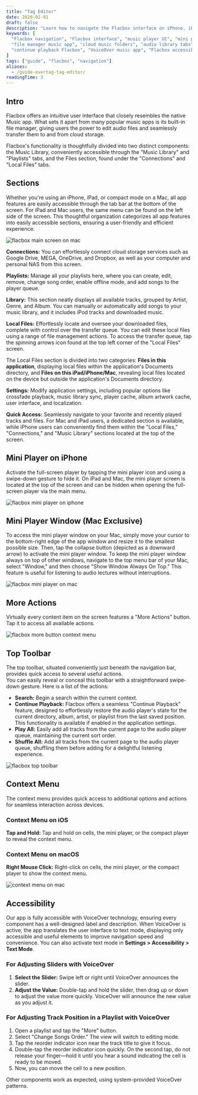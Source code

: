 ```yaml
---
title: "Tag Editor"
date: 2020-02-01
draft: false
description: "Learn how to navigate the Flacbox interface on iPhone, iPad, and Mac. This guide covers Music Library, Local Files, Playlists, Settings, the mini player, top toolbar, and VoiceOver accessibility features."
keywords: [
  "Flacbox navigation", "Flacbox interface", "music player UI", "mini player iOS Mac",
  "file manager music app", "cloud music folders", "audio library tabs", 
  "continue playback Flacbox", "VoiceOver music app", "Flacbox accessibility"
]
tags: ["guide", "flacbox", "navigation"]
aliases:
  - /guide-evertag-tag-editor/
readingTime: 3
---
```


## Intro

Flacbox offers an intuitive user interface that closely resembles the native Music app. What sets it apart from many popular music apps is its built-in file manager, giving users the power to edit audio files and seamlessly transfer them to and from cloud storage.

Flacbox's functionality is thoughtfully divided into two distinct components: the Music Library, conveniently accessible through the "Music Library" and "Playlists" tabs, and the Files section, found under the "Connections" and "Local Files" tabs.

## Sections

Whether you're using an iPhone, iPad, or compact mode on a Mac, all app features are easily accessible through the tab bar at the bottom of the screen. For iPad and Mac users, the same menu can be found on the left side of the screen. This thoughtful organization categorizes all app features into easily accessible sections, ensuring a user-friendly and efficient experience.

![flacbox main screen on mac](21260c_1df3c22f20c64d13a7fc4de8052799b0~mv2.png)

**Connections:** You can effortlessly connect cloud storage services such as Google Drive, MEGA, OneDrive, and Dropbox, as well as your computer and personal NAS from this screen.

**Playlists:** Manage all your playlists here, where you can create, edit, remove, change song order, enable offline mode, and add songs to the player queue.

**Library:** This section neatly displays all available tracks, grouped by Artist, Genre, and Album. You can manually or automatically add songs to your music library, and it includes iPod tracks and downloaded music.

**Local Files:** Effortlessly locate and oversee your downloaded files, complete with control over the transfer queue. You can edit these local files using a range of file management actions. To access the transfer queue, tap the spinning arrows icon found at the top left corner of the "Local Files" screen.

The Local Files section is divided into two categories: **Files in this application**, displaying local files within the application's Documents directory, and **Files on this iPad/iPhone/Mac**, revealing local files located on the device but outside the application's Documents directory.

**Settings:** Modify application settings, including popular options like crossfade playback, music library sync, player cache, album artwork cache, user interface, and localization.

**Quick Access:** Seamlessly navigate to your favorite and recently played tracks and files. For Mac and iPad users, a dedicated section is available, while iPhone users can conveniently find them within the "Local Files," "Connections," and "Music Library" sections located at the top of the screen.

## Mini Player on iPhone

Activate the full-screen player by tapping the mini player icon and using a swipe-down gesture to hide it. On iPad and Mac, the mini player screen is located at the top of the screen and can be hidden when opening the full-screen player via the main menu.

![flacbox mini player on iphone](21260c_cb4ce9f954e246a09648bcf570a135ab~mv2.jpeg)

## Mini Player Window (Mac Exclusive)

To access the mini player window on your Mac, simply move your cursor to the bottom-right edge of the app window and resize it to the smallest possible size. Then, tap the collapse button (depicted as a downward arrow) to activate the mini player window. To keep the mini player window always on top of other windows, navigate to the top menu bar of your Mac, select "Window," and then choose "Show Window Always On Top." This feature is useful for listening to audio lectures without interruptions.

![flacbox mini player on mac](21260c_cba48622aaa54e8f9491bbf181bb7f41~mv2.png)

## More Actions

Virtually every content item on the screen features a "More Actions" button. Tap it to access all available actions.

![flacbox more button context menu](21260c_03c3140f30644909b6b6ee7ba8ec89de~mv2.png)

## Top Toolbar

The top toolbar, situated conveniently just beneath the navigation bar, provides quick access to several useful actions.  
You can easily reveal or conceal this toolbar with a straightforward swipe-down gesture. Here is a list of the actions:

- **Search:** Begin a search within the current context.  
- **Continue Playback:** Flacbox offers a seamless "Continue Playback" feature, designed to effortlessly restore the audio player's state for the current directory, album, artist, or playlist from the last saved position. This functionality is available if enabled in the application settings.  
- **Play All:** Easily add all tracks from the current page to the audio player queue, maintaining the current sort order.  
- **Shuffle All:** Add all tracks from the current page to the audio player queue, shuffling them before adding for a delightful listening experience.

![flacbox top toolbar](21260c_167a51b67d544ce6a229bd5c1cb8c0ac~mv2.png)

## Context Menu

The context menu provides quick access to additional options and actions for seamless interaction across devices.

### Context Menu on iOS

**Tap and Hold:** Tap and hold on cells, the mini player, or the compact player to reveal the context menu.

### Context Menu on macOS

**Right Mouse Click:** Right-click on cells, the mini player, or the compact player to show the context menu.

![context menu on mac](21260c_a1ff22e697d5484394c2a2ba6b344596~mv2.png)

## Accessibility

Our app is fully accessible with VoiceOver technology, ensuring every component has a well-designed label and description. When VoiceOver is active, the app translates the user interface to text mode, displaying only accessible and useful elements to improve navigation speed and convenience. You can also activate text mode in **Settings > Accessibility > Text Mode**.

### For Adjusting Sliders with VoiceOver

1. **Select the Slider:** Swipe left or right until VoiceOver announces the slider.  
2. **Adjust the Value:** Double-tap and hold the slider, then drag up or down to adjust the value more quickly. VoiceOver will announce the new value as you adjust it.

### For Adjusting Track Position in a Playlist with VoiceOver

1. Open a playlist and tap the "More" button.  
2. Select "Change Songs Order." The view will switch to editing mode.  
3. Tap the reorder indicator icon near the track title to give it focus.  
4. Double-tap the reorder indicator icon quickly. On the second tap, do not release your finger—hold it until you hear a sound indicating the cell is ready to be moved.  
5. Now, you can move the cell to a new position.

Other components work as expected, using system-provided VoiceOver patterns.